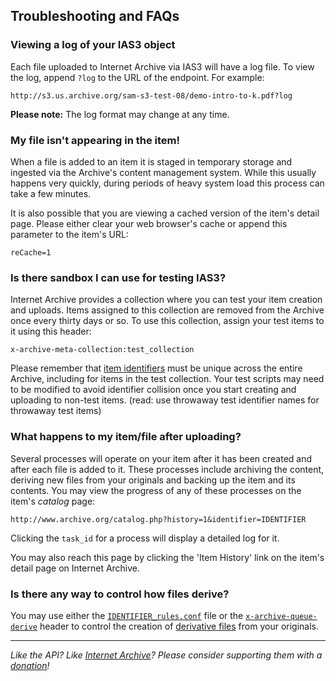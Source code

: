## Troubleshooting and FAQs

### Viewing a log of your IAS3 object

Each file uploaded to Internet Archive via IAS3 will have a log file. To view the log, append `?log` to the URL of the endpoint. For example:

    http://s3.us.archive.org/sam-s3-test-08/demo-intro-to-k.pdf?log

**Please note:** The log format may change at any time.

### My file isn't appearing in the item!

When a file is added to an item it is staged in temporary storage and ingested via the Archive's content management system. While this usually happens very quickly, during periods of heavy system load this process can take a few minutes.

It is also possible that you are viewing a cached version of the item's detail page. Please either clear your web browser's cache or append this parameter to the item's URL:

    reCache=1

### Is there sandbox I can use for testing IAS3?

Internet Archive provides a collection where you can test your item creation and uploads. Items assigned to this collection are removed from the Archive once every thirty days or so. To use this collection, assign your test items to it using this header:

    x-archive-meta-collection:test_collection

Please remember that [item identifiers](./identifiers.md) must be unique across the entire Archive, including for items in the test collection. Your test scripts may need to be modified to avoid identifier collision once you start creating and uploading to non-test items. (read: use throwaway test identifier names for throwaway test items)

### What happens to my item/file after uploading?

Several processes will operate on your item after it has been created and after each file is added to it. These processes include archiving the content, deriving new files from your originals and backing up the item and its contents. You may view the progress of any of these processes on the item's _catalog_ page:

    http://www.archive.org/catalog.php?history=1&identifier=IDENTIFIER

Clicking the `task_id` for a process will display a detailed log for it.

You may also reach this page by clicking the 'Item History' link on the item's detail page on Internet Archive.

### Is there any way to control how files derive?

You may use either the [`IDENTIFIER_rules.conf`](./specialfiles.md) file or the [`x-archive-queue-derive`](./headers.md) header to control the creation of [derivative files](http://www.archive.org/help/derivatives.php) from your originals.

-----

_Like the API? Like [Internet Archive](http://archive.org)? Please consider supporting them with a [donation](http://archive.org/donate/)!_

